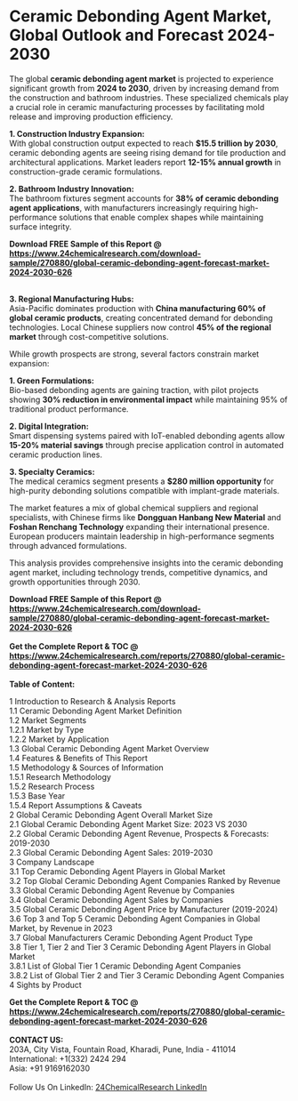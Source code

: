 <h1>Ceramic Debonding Agent Market, Global Outlook and Forecast 2024-2030</h1><p>The global <strong>ceramic debonding agent market</strong> is projected to experience significant growth from <strong>2024 to 2030</strong>, driven by increasing demand from the construction and bathroom industries. These specialized chemicals play a crucial role in ceramic manufacturing processes by facilitating mold release and improving production efficiency.</p><p><strong>1. Construction Industry Expansion:</strong><br>
With global construction output expected to reach <strong>$15.5 trillion by 2030</strong>, ceramic debonding agents are seeing rising demand for tile production and architectural applications. Market leaders report <strong>12-15% annual growth</strong> in construction-grade ceramic formulations.</p><p><strong>2. Bathroom Industry Innovation:</strong><br>
The bathroom fixtures segment accounts for <strong>38% of ceramic debonding agent applications</strong>, with manufacturers increasingly requiring high-performance solutions that enable complex shapes while maintaining surface integrity.</p><div><b>Download FREE Sample of this Report @ 
            <a href="https://www.24chemicalresearch.com/download-sample/270880/global-ceramic-debonding-agent-forecast-market-2024-2030-626">
            https://www.24chemicalresearch.com/download-sample/270880/global-ceramic-debonding-agent-forecast-market-2024-2030-626</a></b></div><br><p><strong>3. Regional Manufacturing Hubs:</strong><br>
Asia-Pacific dominates production with <strong>China manufacturing 60% of global ceramic products</strong>, creating concentrated demand for debonding technologies. Local Chinese suppliers now control <strong>45% of the regional market</strong> through cost-competitive solutions.</p><p>While growth prospects are strong, several factors constrain market expansion:</p><p><strong>1. Green Formulations:</strong><br>
Bio-based debonding agents are gaining traction, with pilot projects showing <strong>30% reduction in environmental impact</strong> while maintaining 95% of traditional product performance.</p><p><strong>2. Digital Integration:</strong><br>
Smart dispensing systems paired with IoT-enabled debonding agents allow <strong>15-20% material savings</strong> through precise application control in automated ceramic production lines.</p><p><strong>3. Specialty Ceramics:</strong><br>
The medical ceramics segment presents a <strong>$280 million opportunity</strong> for high-purity debonding solutions compatible with implant-grade materials.</p><p>The market features a mix of global chemical suppliers and regional specialists, with Chinese firms like <strong>Dongguan Hanbang New Material</strong> and <strong>Foshan Renchang Technology</strong> expanding their international presence. European producers maintain leadership in high-performance segments through advanced formulations.</p><p>This analysis provides comprehensive insights into the ceramic debonding agent market, including technology trends, competitive dynamics, and growth opportunities through 2030.</p><div><b>Download FREE Sample of this Report @ 
            <a href="https://www.24chemicalresearch.com/download-sample/270880/global-ceramic-debonding-agent-forecast-market-2024-2030-626">
            https://www.24chemicalresearch.com/download-sample/270880/global-ceramic-debonding-agent-forecast-market-2024-2030-626</a></b></div><br><div><b>Get the Complete Report & TOC @ 
            <a href="https://www.24chemicalresearch.com/reports/270880/global-ceramic-debonding-agent-forecast-market-2024-2030-626">
            https://www.24chemicalresearch.com/reports/270880/global-ceramic-debonding-agent-forecast-market-2024-2030-626</a></b></div><br>
            <b>Table of Content:</b><p>1 Introduction to Research & Analysis Reports<br />
    1.1 Ceramic Debonding Agent Market Definition<br />
    1.2 Market Segments<br />
        1.2.1 Market by Type<br />
        1.2.2 Market by Application<br />
    1.3 Global Ceramic Debonding Agent Market Overview<br />
    1.4 Features & Benefits of This Report<br />
    1.5 Methodology & Sources of Information<br />
        1.5.1 Research Methodology<br />
        1.5.2 Research Process<br />
        1.5.3 Base Year<br />
        1.5.4 Report Assumptions & Caveats<br />
2 Global Ceramic Debonding Agent Overall Market Size<br />
    2.1 Global Ceramic Debonding Agent Market Size: 2023 VS 2030<br />
    2.2 Global Ceramic Debonding Agent Revenue, Prospects & Forecasts: 2019-2030<br />
    2.3 Global Ceramic Debonding Agent Sales: 2019-2030<br />
3 Company Landscape<br />
    3.1 Top Ceramic Debonding Agent Players in Global Market<br />
    3.2 Top Global Ceramic Debonding Agent Companies Ranked by Revenue<br />
    3.3 Global Ceramic Debonding Agent Revenue by Companies<br />
    3.4 Global Ceramic Debonding Agent Sales by Companies<br />
    3.5 Global Ceramic Debonding Agent Price by Manufacturer (2019-2024)<br />
    3.6 Top 3 and Top 5 Ceramic Debonding Agent Companies in Global Market, by Revenue in 2023<br />
    3.7 Global Manufacturers Ceramic Debonding Agent Product Type<br />
    3.8 Tier 1, Tier 2 and Tier 3 Ceramic Debonding Agent Players in Global Market<br />
        3.8.1 List of Global Tier 1 Ceramic Debonding Agent Companies<br />
        3.8.2 List of Global Tier 2 and Tier 3 Ceramic Debonding Agent Companies<br />
4 Sights by Product</p><div><b>Get the Complete Report & TOC @ 
            <a href="https://www.24chemicalresearch.com/reports/270880/global-ceramic-debonding-agent-forecast-market-2024-2030-626">
            https://www.24chemicalresearch.com/reports/270880/global-ceramic-debonding-agent-forecast-market-2024-2030-626</a></b></div><br><b>CONTACT US:</b><br>
            203A, City Vista, Fountain Road, Kharadi, Pune, India - 411014<br>
            International: +1(332) 2424 294<br>
            Asia: +91 9169162030 <br><br>
            Follow Us On LinkedIn: <a href="https://www.linkedin.com/company/24chemicalresearch/">24ChemicalResearch LinkedIn</a>
